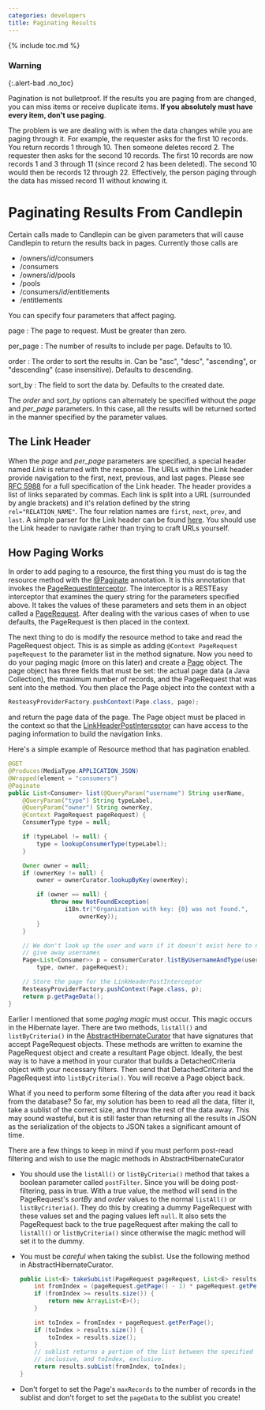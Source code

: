 ```yaml
---
categories: developers
title: Paginating Results
---
```

{% include toc.md %}

### Warning
{:.alert-bad .no_toc}

Pagination is not bulletproof.  If the results you are paging from are changed,
you can miss items or receive duplicate items.  **If you absolutely must have
every item, don't use paging**.

The problem is we are dealing with is when the data changes while you are
paging through it.  For example, the requester asks for the first 10 records.
You return records 1 through 10.  Then someone deletes record 2.  The requester
then asks for the second 10 records.  The first 10 records are now records 1
and 3 through 11 (since record 2 has been deleted).  The second 10 would then
be records 12 through 22.  Effectively, the person paging through the data has
missed record 11 without knowing it.

# Paginating Results From Candlepin
Certain calls made to Candlepin can be given parameters that will cause
Candlepin to return the results back in pages.  Currently those calls are

* /owners/*id*/consumers
* /consumers
* /owners/*id*/pools
* /pools
* /consumers/*id*/entitlements
* /entitlements

You can specify four parameters that affect paging.

page
: The page to request.  Must be greater than zero.

per_page
: The number of results to include per page.  Defaults to 10.

order
: The order to sort the results in.  Can be "asc", "desc", "ascending", or
"descending" (case insensitive).  Defaults to descending.

sort_by
: The field to sort the data by.  Defaults to the created date.

The _order_ and _sort_by_ options can alternately be specified without the
_page_ and _per_page_ parameters.  In this case, all the results will be
returned sorted in the manner specified by the parameter values.

## The Link Header
When the _page_ and _per_page_ parameters are specified, a special header named
*Link* is returned with the response.  The URLs within the Link header provide
navigation to the first, next, previous, and last pages.  Please see [RFC
5988](http://tools.ietf.org/html/rfc5988) for a full specification of the Link
header.  The header provides a list of links separated by commas.  Each link is
split into a URL (surrounded by angle brackets) and it's relation defined by
the string `rel="RELATION_NAME"`.  The four relation names are `first`, `next`,
`prev`, and `last`.  A simple parser for the Link header can be found
[here](https://github.com/eclipse/egit-github/blob/master/org.eclipse.egit.github.core/src/org/eclipse/egit/github/core/client/PageLinks.java).
You should use the Link header to navigate rather than trying to craft URLs
yourself.

## How Paging Works
In order to add paging to a resource, the first thing you must do is tag the
resource method with the
[@Paginate](https://github.com/candlepin/candlepin/blob/76e2404d2c08ff87085503f658203a6a7e75e715/src/main/java/org/candlepin/paging/Paginate.java)
annotation.  It is this annotation that invokes the
[PageRequestInterceptor](https://github.com/candlepin/candlepin/blob/master/src/main/java/org/candlepin/resteasy/interceptor/PageRequestInterceptor.java?source=cc).
The interceptor is a RESTEasy interceptor that examines the query string for
the parameters specified above.  It takes the values of these parameters and
sets them in an object called a
[PageRequest](https://github.com/candlepin/candlepin/blob/76e2404d2c08ff87085503f658203a6a7e75e715/src/main/java/org/candlepin/paging/PageRequest.java).
After dealing with the various cases of when to use defaults, the
PageRequest is then placed in the context.

The next thing to do is modify the resource method to take and read the
PageRequest object.  This is as simple as adding `@Context PageRequest
pageRequest` to the parameter list in the method signature.  Now you need to do
your paging magic (more on this later) and create a
[Page](https://github.com/candlepin/candlepin/blob/76e2404d2c08ff87085503f658203a6a7e75e715/src/main/java/org/candlepin/paging/Page.java) object.  The page object has three fields that must be set: the actual page
data (a Java Collection), the maximum number of records, and the PageRequest
that was sent into the method.  You then place the Page object into the context
with a 

```java
ResteasyProviderFactory.pushContext(Page.class, page);
```

and return the page data of the page.  The Page object must be placed in the
context so that the
[LinkHeaderPostInterceptor](https://github.com/candlepin/candlepin/blob/76e2404d2c08ff87085503f658203a6a7e75e715/src/main/java/org/candlepin/resteasy/interceptor/LinkHeaderPostInterceptor.java)
can have access to the paging information to build the navigation links.

Here's a simple example of Resource method that has pagination enabled.

```java
@GET
@Produces(MediaType.APPLICATION_JSON)
@Wrapped(element = "consumers")
@Paginate
public List<Consumer> list(@QueryParam("username") String userName,
    @QueryParam("type") String typeLabel,
    @QueryParam("owner") String ownerKey,
    @Context PageRequest pageRequest) {
    ConsumerType type = null;

    if (typeLabel != null) {
        type = lookupConsumerType(typeLabel);
    }

    Owner owner = null;
    if (ownerKey != null) {
        owner = ownerCurator.lookupByKey(ownerKey);

        if (owner == null) {
            throw new NotFoundException(
                i18n.tr("Organization with key: {0} was not found.",
                    ownerKey));
        }
    }

    // We don't look up the user and warn if it doesn't exist here to not
    // give away usernames
    Page<List<Consumer>> p = consumerCurator.listByUsernameAndType(userName,
        type, owner, pageRequest);

    // Store the page for the LinkHeaderPostInterceptor
    ResteasyProviderFactory.pushContext(Page.class, p);
    return p.getPageData();
}
```

Earlier I mentioned that some _paging magic_ must occur.  This magic occurs in
the Hibernate layer.  There are two methods, `listAll()` and `listByCriteria()`
in the
[AbstractHibernateCurator](https://github.com/candlepin/candlepin/blob/master/src/main/java/org/candlepin/model/AbstractHibernateCurator.java?source=cc)
that have signatures that accept PageRequest objects.  These methods are
written to examine the PageRequest object and create a resultant Page object.
Ideally, the best way is to have a method in your curator that builds a
DetachedCriteria object with your necessary filters.  Then send that
DetachedCriteria and the PageRequest into `listByCriteria()`.  You will receive
a Page object back.

What if you need to perform some filtering of the data after you read it back
from the database?  So far, my solution has been to read all the data, filter
it, take a sublist of the correct size, and throw the rest of the data away.
This may sound wasteful, but it is still faster than returning all the results
in JSON as the serialization of the objects to JSON takes a significant amount
of time.

There are a few things to keep in mind if you must perform post-read filtering
and wish to use the magic methods in AbstractHibernateCurator

* You should use the `listAll()` or `listByCriteria()` method that takes a
  boolean parameter called `postFilter`.  Since you will be doing
  post-filtering, pass in true.  With a true value, the method will send in the
  PageRequest's _sortBy_ and _order_ values to the normal `listAll()` or
  `listByCriteria()`.  They do this by creating a dummy PageRequest with these
  values set and the paging values left `null`.  It also sets the PageRequest
  back to the true pageRequest after making the call to `listAll()` or
  `listByCriteria()` since otherwise the magic method will set it to the dummy.
* You must be *careful* when taking the sublist.  Use the following method in
  AbstractHibernateCurator.

  ```java
  public List<E> takeSubList(PageRequest pageRequest, List<E> results) {
      int fromIndex = (pageRequest.getPage() - 1) * pageRequest.getPerPage();
      if (fromIndex >= results.size()) {
          return new ArrayList<E>();
      }

      int toIndex = fromIndex + pageRequest.getPerPage();
      if (toIndex > results.size()) {
          toIndex = results.size();
      }
      // sublist returns a portion of the list between the specified fromIndex,
      // inclusive, and toIndex, exclusive.
      return results.subList(fromIndex, toIndex);
  }
  ```
* Don't forget to set the Page's `maxRecords` to the number of records in the sublist and don't forget to set the `pageData` to the sublist you create!
